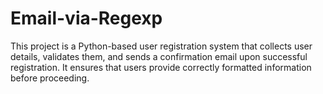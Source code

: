# Email-via-Regexp
This project is a Python-based user registration system that collects user details, validates them, and sends a confirmation email upon successful registration. It ensures that users provide correctly formatted information before proceeding.
